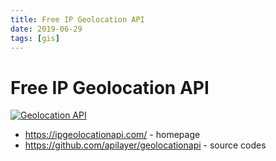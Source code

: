 ```yaml
---
title: Free IP Geolocation API
date: 2019-06-29
tags: [gis]
---
```


# Free IP Geolocation API

[![Geolocation API](/webdesign/Free%20IP%20Geolocation%20API.png#center)](https://ipgeolocationapi.com/)

- https://ipgeolocationapi.com/ - homepage
- https://github.com/apilayer/geolocationapi - source codes